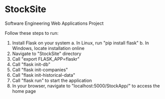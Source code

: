 # StockSite
Software Engineering Web Applications Project

Follow these steps to run:

1. Install Flask on your system
    a. In Linux, run "pip install flask"
    b. In Windows, locate installation online
1. Navigate to "StockSite" directory
2. Call "export FLASK_APP=flaskr"
3. Call "flask init-db"
4. Call "flask init-companies"
5. Call "flask init-historical-data"
6. Call "flask run" to start the application
7. In your browser, navigate to "localhost:5000/StockApp/" to access the home page